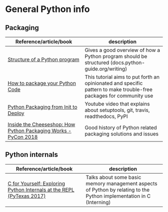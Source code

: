 # General Python info

## Packaging

| Reference/article/book | description  |
|--|--|
| [Structure of a Python program](https://docs.python-guide.org/writing/structure/) | Gives a good overview of how a Python program should be structured (docs.python-guide.org/writing) |
| [How to package your Python Code](https://python-packaging.readthedocs.io/en/latest/index.html) | This tutorial aims to put forth an opinionated and specific pattern to make trouble-free packages for community use |
| [Python Packaging from Init to Deploy](https://www.youtube.com/watch?v=4fzAMdLKC5k) | Youtube video that explains about setuptools, git, travis, readthedocs, PyPI |
| [Inside the Cheeseshop: How Python Packaging Works - PyCon 2018](https://www.youtube.com/watch?v=AQsZsgJ30AE) | Good history of Python related packaging solutions and issues |

## Python internals

| Reference/article/book | description  |
|--|--|
| [C for Yourself: Exploring Python Internals at the REPL (PyTexas 2017)](https://www.youtube.com/watch?v=zhvnyGd0n8Q) | Talks about some basic memory management aspects of Python by relating to the Python implementation in C (Interning) |

<!--stackedit_data:
eyJoaXN0b3J5IjpbLTQ2MTEwMDc0NiwtMTEzMzUxMTYyOCwtNz
Y1NjYwMDU5LC0zMTA4NzYzNTUsOTcyNTIzNzY3LC0xMTc3Njk4
NzM5LC01NjMxODI0NywxNDg5ODM3NDUyLC02MDE1OTg0NzEsMT
M1OTEyMjgxM119
-->